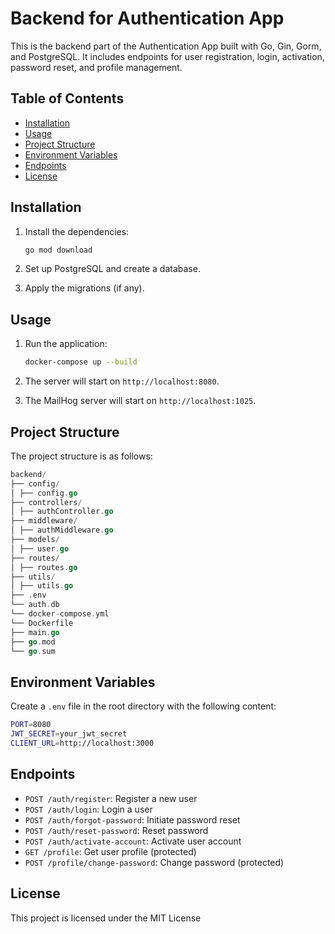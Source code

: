# Backend for Authentication App

This is the backend part of the Authentication App built with Go, Gin, Gorm, and PostgreSQL. It includes endpoints for user registration, login, activation, password reset, and profile management.

## Table of Contents

- [Installation](#installation)
- [Usage](#usage)
- [Project Structure](#project-structure)
- [Environment Variables](#environment-variables)
- [Endpoints](#endpoints)
- [License](#license)

## Installation

1. Install the dependencies:

    ```bash
    go mod download
    ```

3. Set up PostgreSQL and create a database.

4. Apply the migrations (if any).

## Usage

1. Run the application:

    ```bash
    docker-compose up --build
    ```

2. The server will start on `http://localhost:8080`.

3. The MailHog server will start on `http://localhost:1025`.

## Project Structure

The project structure is as follows:
```go
backend/
├── config/
│ ├── config.go
├── controllers/
│ ├── authController.go
├── middleware/
│ ├── authMiddleware.go
├── models/
│ ├── user.go
├── routes/
│ ├── routes.go
├── utils/
│ ├── utils.go
├── .env
└── auth.db
└── docker-compose.yml
└── Dockerfile
├── main.go
├── go.mod
└── go.sum
```


## Environment Variables

Create a `.env` file in the root directory with the following content:
```bash
PORT=8080
JWT_SECRET=your_jwt_secret
CLIENT_URL=http://localhost:3000
```


## Endpoints

- `POST /auth/register`: Register a new user
- `POST /auth/login`: Login a user
- `POST /auth/forgot-password`: Initiate password reset
- `POST /auth/reset-password`: Reset password
- `POST /auth/activate-account`: Activate user account
- `GET /profile`: Get user profile (protected)
- `POST /profile/change-password`: Change password (protected)

## License

This project is licensed under the MIT License
